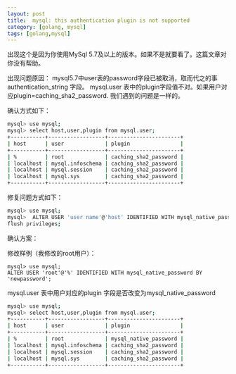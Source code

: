 ```yaml
---
layout: post
title:  mysql: this authentication plugin is not supported
category: [golang, mysql]
tags: [golang,mysql]
---
```


出现这个是因为你使用MySql 5.7及以上的版本。如果不是就要看了。这篇文章对你没有帮助。

出现问题原因：
mysql5.7中user表的password字段已被取消，取而代之的事 authentication_string 字段。
mysql.user 表中的plugin字段值不对。如果用户对应plugin=caching_sha2_password. 我们遇到的问题是一样的。

确认方式如下：
``` sh
mysql> use mysql;
mysql> select host,user,plugin from mysql.user;
+-----------+------------------+-----------------------+
| host      | user             | plugin                |
+-----------+------------------+-----------------------+
| %         | root             | caching_sha2_password |
| localhost | mysql.infoschema | caching_sha2_password |
| localhost | mysql.session    | caching_sha2_password |
| localhost | mysql.sys        | caching_sha2_password |
+-----------+------------------+-----------------------+
``` 

修复问题方式如下：
``` sh 
mysql> use mysql;
mysql>  ALTER USER 'user name'@'host' IDENTIFIED WITH mysql_native_password BY 'user new password';
flush privileges; 

``` 


确认方案：

修改样例（我修改的root用户）：
```
mysql> use mysql;
ALTER USER 'root'@'%' IDENTIFIED WITH mysql_native_password BY 'newpassword';

```
mysql.user 表中用户对应的plugin 字段是否改变为mysql_native_password

``` sh 
mysql> use mysql;
mysql> select host,user,plugin from mysql.user;
+-----------+------------------+-----------------------+
| host      | user             | plugin                |
+-----------+------------------+-----------------------+
| %         | root             | mysql_native_password |
| localhost | mysql.infoschema | caching_sha2_password |
| localhost | mysql.session    | caching_sha2_password |
| localhost | mysql.sys        | caching_sha2_password |
+-----------+------------------+-----------------------+

```
